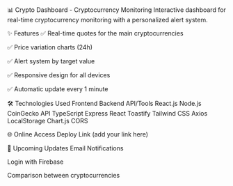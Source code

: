 📊 Crypto Dashboard - Cryptocurrency Monitoring
Interactive dashboard for real-time cryptocurrency monitoring with a personalized alert system.

✨ Features
✅ Real-time quotes for the main cryptocurrencies

✅ Price variation charts (24h)

✅ Alert system by target value

✅ Responsive design for all devices

✅ Automatic update every 1 minute

🛠 Technologies Used
Frontend Backend API/Tools
React.js Node.js CoinGecko API
TypeScript Express React Toastify
Tailwind CSS Axios LocalStorage
Chart.js CORS

🌐 Online Access
Deploy Link (add your link here)

📌 Upcoming Updates
Email Notifications

Login with Firebase

Comparison between cryptocurrencies
